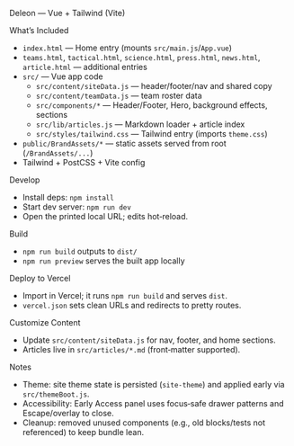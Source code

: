 Deleon — Vue + Tailwind (Vite)

What’s Included
- `index.html` — Home entry (mounts `src/main.js`/`App.vue`)
- `teams.html`, `tactical.html`, `science.html`, `press.html`, `news.html`, `article.html` — additional entries
- `src/` — Vue app code
  - `src/content/siteData.js` — header/footer/nav and shared copy
  - `src/content/teamData.js` — team roster data
  - `src/components/*` — Header/Footer, Hero, background effects, sections
  - `src/lib/articles.js` — Markdown loader + article index
  - `src/styles/tailwind.css` — Tailwind entry (imports `theme.css`)
- `public/BrandAssets/*` — static assets served from root (`/BrandAssets/...`)
- Tailwind + PostCSS + Vite config

Develop
- Install deps: `npm install`
- Start dev server: `npm run dev`
- Open the printed local URL; edits hot‑reload.

Build
- `npm run build` outputs to `dist/`
- `npm run preview` serves the built app locally

Deploy to Vercel
- Import in Vercel; it runs `npm run build` and serves `dist`.
- `vercel.json` sets clean URLs and redirects to pretty routes.

Customize Content
- Update `src/content/siteData.js` for nav, footer, and home sections.
- Articles live in `src/articles/*.md` (front‑matter supported).

Notes
- Theme: site theme state is persisted (`site-theme`) and applied early via `src/themeBoot.js`.
- Accessibility: Early Access panel uses focus‑safe drawer patterns and Escape/overlay to close.
- Cleanup: removed unused components (e.g., old blocks/tests not referenced) to keep bundle lean.
